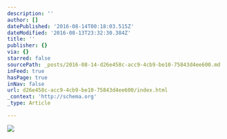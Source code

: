 ```yaml
---
description: ''
author: []
datePublished: '2016-08-14T00:18:03.515Z'
dateModified: '2016-08-13T23:32:30.384Z'
title: ''
publisher: {}
via: {}
starred: false
sourcePath: _posts/2016-08-14-d26e458c-acc9-4cb9-be10-75843d4ee600.md
inFeed: true
hasPage: true
inNav: false
url: d26e458c-acc9-4cb9-be10-75843d4ee600/index.html
_context: 'http://schema.org'
_type: Article

---
```

![](https://the-grid-user-content.s3-us-west-2.amazonaws.com/a164e94b-20a9-454d-9bc5-c8f1eeef3e99.jpg)